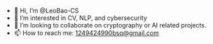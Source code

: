 - 👋 Hi, I’m @LeoBao-CS
- 👀 I’m interested in CV, NLP, and cybersecurity
- 💞️ I’m looking to collaborate on cryptography or AI related projects.
- 📫 How to reach me: 1249424990bsq@gmail.com

<!---
LeoBao-CS/LeoBao-CS is a ✨ special ✨ repository because its `README.md` (this file) appears on your GitHub profile.
You can click the Preview link to take a look at your changes.
--->
